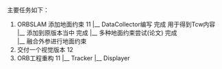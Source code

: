 
主要任务如下：
1. ORBSLAM 添加地面约束   11
   |__ DataCollector编写     完成  用于得到Tcw内容
   |__ 添加到原版本当中        完成
   |__ 多种地面约束尝试(论文)   完成   
   |__ 融合外参进行地面约束
2. 交付一个视觉版本        12                  
3. ORB工程重构            11
    |__ Tracker
    |__ Displayer